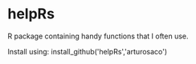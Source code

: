 helpRs
======
R package containing handy functions that I often use.

Install using:
    install_github('helpRs','arturosaco')
